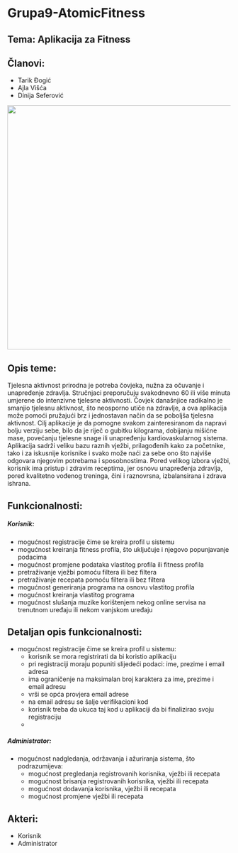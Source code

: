 
# Grupa9-AtomicFitness
## Tema: Aplikacija za Fitness
## Članovi:
* Tarik Đogić 
* Ajla Višća 
* Dinija Seferović 

<p align="center">
<img src="https://user-images.githubusercontent.com/64585658/111088792-35575000-8529-11eb-9afe-ae09d0769559.jpg" width="550">
</p>

## Opis teme:
Tjelesna aktivnost prirodna je potreba čovjeka, nužna za očuvanje i unapređenje zdravlja. 
Stručnjaci preporučuju svakodnevno 60 ili više minuta umjerene do intenzivne tjelesne aktivnosti.
Čovjek današnjice radikalno je smanjio tjelesnu aktivnost, što neosporno utiče na zdravlje, a ova aplikacija može pomoći pružajući brz i jednostavan način da se poboljša tjelesna aktivnost. Cilj aplikacije je da pomogne svakom zainteresiranom da napravi bolju verziju sebe, bilo da je riječ o gubitku kilograma, dobijanju mišićne mase, povećanju tjelesne snage ili unapređenju kardiovaskularnog sistema. Aplikacija sadrži veliku bazu raznih vježbi, prilagođenih kako za početnike, tako i za iskusnije korisnike i svako može naći za sebe ono što najviše odgovara njegovim potrebama i sposobnostima. Pored velikog izbora vježbi, korisnik ima pristup i zdravim receptima, jer osnovu unapređenja zdravlja, pored  kvalitetno vođenog treninga, čini i raznovrsna, izbalansirana i zdrava ishrana.

## Funkcionalnosti:
##### Korisnik:
- mogućnost registracije čime se kreira profil u sistemu
- mogućnost kreiranja fitness profila, što uključuje i njegovo popunjavanje podacima
- mogućnost promjene podataka vlastitog profila ili fitness profila
- pretraživanje vježbi pomoću filtera ili bez filtera
- pretraživanje recepata pomoću filtera ili bez filtera
- mogućnost generiranja programa na osnovu vlastitog profila
- mogućnost kreiranja vlastitog programa
- mogućnost slušanja muzike korištenjem nekog online servisa na trenutnom uređaju ili nekom vanjskom uređaju

## Detaljan opis funkcionalnosti:
- mogućnost registracije čime se kreira profil u sistemu:
    - korisnik se mora registrirati da bi koristio aplikaciju
    - pri registraciji moraju popuniti slijedeći podaci: ime, prezime i email adresa
    - ima ograničenje na maksimalan broj karaktera za ime, prezime i email adresu
    - vrši se opća provjera email adrese
    - na email adresu se šalje verifikacioni kod 
    - korisnik treba da ukuca taj kod u aplikaciji da bi finalizirao svoju registraciju
    - 

##### Administrator:
- mogućnost nadgledanja, održavanja i ažuriranja sistema, što podrazumijeva:
    - mogućnost pregledanja registrovanih korisnika, vježbi ili recepata
    - mogućnost brisanja registrovanih korisnika, vježbi ili recepata
    - mogućnost dodavanja korisnika, vježbi ili recepata
    - mogućnost promjene vježbi ili recepata



## Akteri:
- Korisnik
- Administrator
